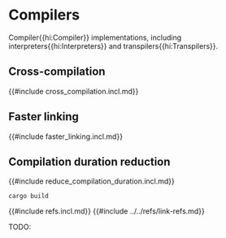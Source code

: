 # Compilers

Compiler{{hi:Compiler}} implementations, including interpreters{{hi:Interpreters}} and transpilers{{hi:Transpilers}}.

## Cross-compilation

{{#include cross_compilation.incl.md}}

## Faster linking

{{#include faster_linking.incl.md}}

## Compilation duration reduction

{{#include reduce_compilation_duration.incl.md}}

`cargo build`

{{#include refs.incl.md}}
{{#include ../../refs/link-refs.md}}

<div class="hidden">
TODO:
</div>
